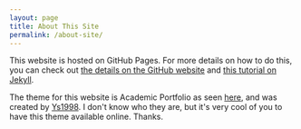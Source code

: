 ```yaml
---
layout: page
title: About This Site
permalink: /about-site/
---
```

This website is hosted on GitHub Pages. For more details on how to do this, you can check out <a href="https://pages.github.com/">the details on the GitHub website</a> and <a href="https://jekyllrb.com/docs/">this tutorial on Jekyll</a>.

The theme for this website is Academic Portfolio as seen <a href="https://jekyll-themes.com/academic-portfolio/">here</a>, and was created by <a href="https://github.com/ys1998/">Ys1998</a>. I don't know who they are, but it's very cool of you to have this theme available online. Thanks.
